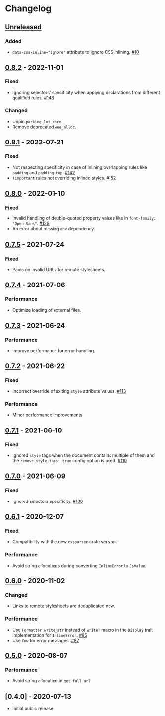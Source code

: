 # Changelog

## [Unreleased]

### Added

- `data-css-inline="ignore"` attribute to ignore CSS inlining. [#10](https://github.com/Stranger6667/css-inline/issues/10)

## [0.8.2] - 2022-11-01

### Fixed

- Ignoring selectors' specificity when applying declarations from different qualified rules. [#148](https://github.com/Stranger6667/css-inline/issues/148)

### Changed

- Unpin `parking_lot_core`.
- Remove deprecated `wee_alloc`.

## [0.8.1] - 2022-07-21

### Fixed

- Not respecting specificity in case of inlining overlapping rules like `padding` and `padding-top`. [#142](https://github.com/Stranger6667/css-inline/issues/142)
- `!important` rules not overriding inlined styles. [#152](https://github.com/Stranger6667/css-inline/issues/152)

## [0.8.0] - 2022-01-10

### Fixed

- Invalid handling of double-quoted property values like in `font-family: "Open Sans"`. [#129](https://github.com/Stranger6667/css-inline/issues/129)
- An error about missing `env` dependency.

## [0.7.5] - 2021-07-24

### Fixed

- Panic on invalid URLs for remote stylesheets.

## [0.7.4] - 2021-07-06

### Performance

- Optimize loading of external files.

## [0.7.3] - 2021-06-24

### Performance

- Improve performance for error handling.

## [0.7.2] - 2021-06-22

### Fixed

- Incorrect override of exiting `style` attribute values. [#113](https://github.com/Stranger6667/css-inline/issues/113)

### Performance

- Minor performance improvements

## [0.7.1] - 2021-06-10

### Fixed

- Ignored `style` tags when the document contains multiple of them and the `remove_style_tags: true` config option is used. [#110](https://github.com/Stranger6667/css-inline/issues/110)

## [0.7.0] - 2021-06-09

### Fixed

- Ignored selectors specificity. [#108](https://github.com/Stranger6667/css-inline/issues/108)

## [0.6.1] - 2020-12-07

### Fixed

- Compatibility with the new `cssparser` crate version.

### Performance

- Avoid string allocations during converting `InlineError` to `JsValue`.

## [0.6.0] - 2020-11-02

### Changed

- Links to remote stylesheets are deduplicated now.

### Performance

- Use `Formatter.write_str` instead of `write!` macro in the `Display` trait implementation for `InlineError`. [#85](https://github.com/Stranger6667/css-inline/issues/85)
- Use `Cow` for error messages. [#87](https://github.com/Stranger6667/css-inline/issues/87)

## [0.5.0] - 2020-08-07

### Performance

- Avoid string allocation in `get_full_url`

## [0.4.0] - 2020-07-13

- Initial public release

[Unreleased]: https://github.com/Stranger6667/css-inline/compare/wasm-v0.8.2...HEAD
[0.8.2]: https://github.com/Stranger6667/css-inline/compare/wasm-v0.8.1...wasm-v0.8.2
[0.8.1]: https://github.com/Stranger6667/css-inline/compare/wasm-v0.8.0...wasm-v0.8.1
[0.8.0]: https://github.com/Stranger6667/css-inline/compare/wasm-v0.7.5...wasm-v0.8.0
[0.7.5]: https://github.com/Stranger6667/css-inline/compare/wasm-v0.7.4...wasm-v0.7.5
[0.7.4]: https://github.com/Stranger6667/css-inline/compare/wasm-v0.7.3...wasm-v0.7.3
[0.7.3]: https://github.com/Stranger6667/css-inline/compare/wasm-v0.7.2...wasm-v0.7.3
[0.7.2]: https://github.com/Stranger6667/css-inline/compare/wasm-v0.7.1...wasm-v0.7.2
[0.7.1]: https://github.com/Stranger6667/css-inline/compare/wasm-v0.7.0...wasm-v0.7.1
[0.7.0]: https://github.com/Stranger6667/css-inline/compare/wasm-v0.6.1...wasm-v0.7.0
[0.6.1]: https://github.com/Stranger6667/css-inline/compare/wasm-v0.6.0...wasm-v0.6.1
[0.6.0]: https://github.com/Stranger6667/css-inline/compare/wasm-v0.5.0...wasm-v0.6.0
[0.5.0]: https://github.com/Stranger6667/css-inline/compare/wasm-v0.4.1...wasm-v0.5.0
[0.4.1]: https://github.com/Stranger6667/css-inline/compare/wasm-v0.4.0...wasm-v0.4.1
